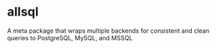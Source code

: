 # allsql
A meta package that wraps multiple backends for consistent and clean queries to PostgreSQL, MySQL, and MSSQL

